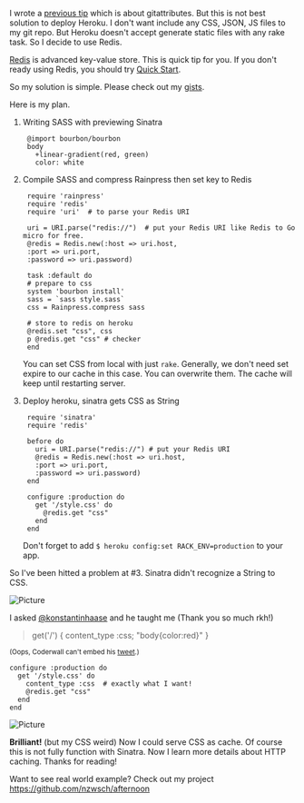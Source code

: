 I wrote a [previous tip](https://coderwall.com/p/mt8ryw) which is about gitattributes. But this is not best solution to deploy Heroku. I don't want include any CSS, JSON, JS files to my git repo. But Heroku doesn't accept generate static files with any rake task. So I decide to use Redis.

[Redis](http://redis.io/) is advanced key-value store. This is quick tip for you. If you don't ready using Redis, you should try [Quick Start](http://redis.io/topics/quickstart).

So my solution is simple. Please check out my [gists](https://gist.github.com/4642734).

Here is my plan.

1. Writing SASS with previewing Sinatra

        @import bourbon/bourbon
        body
          +linear-gradient(red, green)
          color: white

2. Compile SASS and compress Rainpress then set key to Redis

        require 'rainpress'
        require 'redis'
        require 'uri'  # to parse your Redis URI

        uri = URI.parse("redis://")  # put your Redis URI like Redis to Go micro for free.
        @redis = Redis.new(:host => uri.host,
        :port => uri.port,
        :password => uri.password)
        
        task :default do
        # prepare to css
        system 'bourbon install'
        sass = `sass style.sass`
        css = Rainpress.compress sass
        
        # store to redis on heroku
        @redis.set "css", css
        p @redis.get "css" # checker
        end

    You can set CSS from local with just `rake`. Generally, we don't need set expire to our cache in this case. You can overwrite them. The cache will keep until restarting server.

3. Deploy heroku, sinatra gets CSS as String

        require 'sinatra'
        require 'redis'

        before do
          uri = URI.parse("redis://") # put your Redis URI
          @redis = Redis.new(:host => uri.host,
          :port => uri.port,
          :password => uri.password)
        end

        configure :production do
          get '/style.css' do
            @redis.get "css"
          end
        end

    Don't forget to add `$ heroku config:set RACK_ENV=production` to your app.

So I've been hitted a problem at #3. Sinatra didn't recognize a String to CSS.

![Picture](https://coderwall-assets-0.s3.amazonaws.com/uploads/picture/file/1204/first_attempt.png)

I asked [@konstantinhaase](https://twitter.com/konstantinhaase) and he taught me (Thank you so much rkh!)

> get('/') { content_type :css; "body{color:red}" }

<small>(Oops, Coderwall can't embed his [tweet](https://twitter.com/konstantinhaase/statuses/295170545937420289).)</small>

    configure :production do
      get '/style.css' do
        content_type :css  # exactly what I want!
        @redis.get "css"
      end
    end

![Picture](https://coderwall-assets-0.s3.amazonaws.com/uploads/picture/file/1205/second_yay.png)


**Brilliant!** (but my CSS weird) Now I could serve CSS as cache. Of course this is not fully function with Sinatra. Now I learn more details about HTTP caching. Thanks for reading!

Want to see real world example? Check out my project https://github.com/nzwsch/afternoon
